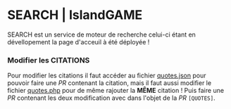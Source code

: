 # SEARCH | IslandGAME

SEARCH est un service de moteur de recherche celui-ci étant en dévellopement la page d'acceuil à été déployée !

### Modifier les CITATIONS

Pour modifier les citations il faut accéder au fichier [quotes.json](https://github.com/IslandGAMEgrp/search.islandgame.fr/blob/master/quotes.json) pour pouvoir faire une *PR* contenant la citation, mais il faut aussi modifier le fichier [quotes.php](https://github.com/IslandGAMEgrp/search.islandgame.fr/blob/master/quotes.jsonhttps://github.com/IslandGAMEgrp/search.islandgame.fr/blob/master/quotes.php) pour de même rajouter la **MÊME** citation !
Puis faire une *PR* contenant les deux modification avec dans l'objet de la *PR* `[QUOTES]`.
